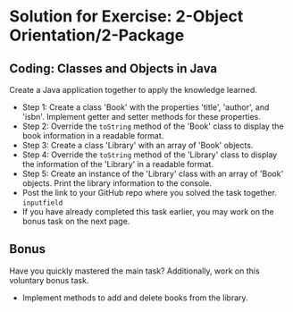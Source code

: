 # Solution for Exercise: 2-Object Orientation/2-Package

## Coding: Classes and Objects in Java

Create a Java application together to apply the knowledge learned.

* Step 1: Create a class 'Book' with the properties 'title', 'author', and 'isbn'. Implement getter and setter methods for these properties.
* Step 2: Override the `toString` method of the 'Book' class to display the book information in a readable format.
* Step 3: Create a class 'Library' with an array of 'Book' objects.
* Step 4: Override the `toString` method of the 'Library' class to display the information of the 'Library' in a readable format.
* Step 5: Create an instance of the 'Library' class with an array of 'Book' objects. Print the library information to the console.
* Post the link to your GitHub repo where you solved the task together.
`inputfield`
* If you have already completed this task earlier, you may work on the bonus task on the next page.

## Bonus

Have you quickly mastered the main task? Additionally, work on this voluntary bonus task.

* Implement methods to add and delete books from the library.